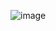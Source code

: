 ![image](https://github.com/companyakis/data-preprocessing/assets/77589867/af45b6f3-9878-4395-84e9-c61974c46a4e)
